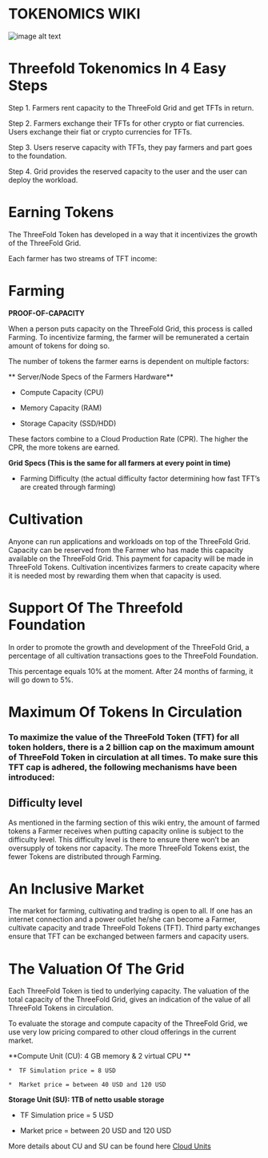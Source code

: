# TOKENOMICS WIKI

![image alt text](./img/tokenomics_flow.png)

# Threefold Tokenomics In 4 Easy Steps

Step 1. Farmers rent capacity to the ThreeFold Grid and get TFTs in return.

Step 2. Farmers exchange their TFTs for other crypto or fiat currencies. Users exchange their fiat or crypto currencies for TFTs.

Step 3. Users reserve capacity with TFTs, they pay farmers and part goes to the foundation.

Step 4. Grid provides the reserved capacity to the user and the user can deploy the workload.		 


# Earning Tokens

The ThreeFold Token has developed in a way that it incentivizes the growth of the ThreeFold Grid. 

Each farmer has two streams of TFT income:

# Farming

**PROOF-OF-CAPACITY**

When a person puts capacity on the ThreeFold Grid, this process is called Farming. To incentivize farming, the farmer will be remunerated a certain amount of tokens for doing so. 

The number of tokens the farmer earns is dependent on multiple factors:

** Server/Node Specs of the Farmers Hardware**

* Compute Capacity (CPU)

* Memory Capacity (RAM)

* Storage Capacity (SSD/HDD)

These factors combine to a Cloud Production Rate (CPR). The higher the CPR, the more tokens are earned.

**Grid Specs (This is the same for all farmers at every point in time)**

* Farming Difficulty (the actual difficulty factor determining how fast TFT’s are created through farming)


# Cultivation

Anyone can run applications and workloads on top of the ThreeFold Grid. Capacity can be reserved from the Farmer who has made this capacity available on the ThreeFold Grid. This payment for capacity will be made in ThreeFold Tokens. Cultivation incentivizes farmers to create capacity where it is needed most by rewarding them when that capacity is used.

# Support Of The Threefold Foundation 

In order to promote the growth and development of the ThreeFold Grid, a percentage of all cultivation transactions goes to the ThreeFold Foundation.

This percentage equals 10% at the moment. After 24 months of farming, it will go down to 5%.

# Maximum Of Tokens In Circulation

### To maximize the value of the ThreeFold Token (TFT) for all token holders, there is a 2 billion cap on the maximum amount of ThreeFold Token in circulation at all times. To make sure this TFT cap is adhered, the following mechanisms have been introduced:

## Difficulty level

As mentioned in the farming section of this wiki entry, the amount of farmed tokens a Farmer receives when putting capacity online is subject to the difficulty level. This difficulty level is there to ensure there won’t be an oversupply of tokens nor capacity. The more ThreeFold Tokens exist, the fewer Tokens are distributed through Farming. 

# An Inclusive Market	

The market for farming, cultivating and trading is open to all. If one has an internet connection and a power outlet he/she can become a Farmer, cultivate capacity and trade ThreeFold Tokens (TFT). Third party exchanges ensure that TFT can be exchanged between farmers and capacity users. 

# The Valuation Of The Grid

Each ThreeFold Token is tied to underlying capacity. The valuation of the total capacity of the ThreeFold Grid, gives an indication of the value of all ThreeFold Tokens in circulation. 

To evaluate the storage and compute capacity of the ThreeFold Grid, we use very low pricing compared to other cloud offerings in the current market.

**Compute Unit (CU): 4 GB memory & 2 virtual CPU **

    *  TF Simulation price = 8 USD

    *  Market price = between 40 USD and 120 USD

**Storage Unit (SU): 1TB of netto usable storage**

* TF Simulation price = 5 USD

* Market price = between 20 USD and 120 USD

More details about CU and SU can be found here [Cloud Units](cloud_units.md)

